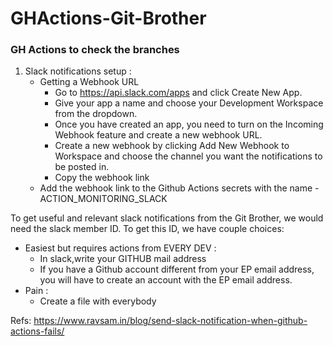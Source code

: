# GHActions-Git-Brother
### GH Actions to check the branches
1. Slack notifications setup :
    - Getting a Webhook URL
        - Go to https://api.slack.com/apps and click Create New App.
        - Give your app a name and choose your Development Workspace from the dropdown.
        - Once you have created an app, you need to turn on the Incoming Webhook feature and create a new webhook URL.
        - Create a new webhook by clicking Add New Webhook to Workspace and choose the channel you want the notifications to be posted in.
        - Copy the webhook link
    - Add the webhook link to the Github Actions secrets with the name - ACTION_MONITORING_SLACK




To get useful and relevant slack notifications from the Git Brother, we would need the slack member ID.
To get this ID, we have couple choices:
- Easiest but requires actions from EVERY DEV :
  - In slack,write your GITHUB mail address
  - If you have a Github account different from your EP email address, you will have to create an account with the EP email address.
- Pain : 
  - Create a file with everybody 





Refs:
https://www.ravsam.in/blog/send-slack-notification-when-github-actions-fails/